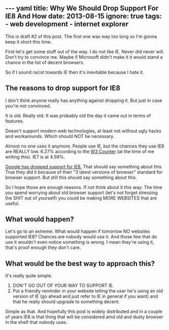 --- yaml
title: Why We Should Drop Support For IE8 And How
date: 2013-08-15
ignore: true
tags:
    - web development
    - internet explorer
---
This is draft #2 of this post. The first one was way too long so I'm gonna keep it short this time.

First let's get some stuff out of the way. I do not like IE. Never did never will. Don't try to convince me. Maybe if Microsoft didn't make it it would stand a chance in the list of decent browsers.

 So if I sound racist towards IE then it's inevitable because I hate it.

## The reasons to drop support for IE8

I don't think anyone really has anything against dropping it. But just in case you're not convinced.

It is old. Really old. It was probably old the day it came out in terms of features.

Doesn't support modern web technologies, at least not without ugly hacks and workarounds. Which should NOT be necessary.

Almost no one uses it anymore. People use IE, but the chances they use IE8 are REALLY low. 6.27% according to the [W3 Counter](http://www.w3counter.com/globalstats.php) (at the time of me writing this). IE7 is at 4.59%.

[Google has dropped support for IE8.](http://googleappsupdates.blogspot.co.uk/2012/09/supporting-modern-browsers-internet.html) That should say something about this. True they did it because of their "3 latest versions of browser" standard for browser support. But still this should say something about this.

So I hope those are enough reasons. If not think about it this way: The time you spend worrying about old browser support (let's not forget stressing the SHIT out of yourself) you could be making MORE WEBSITES that are useful.

## What would happen?

Let's go to an extreme. What would happen if tomorrow NO websites supported IE8? Chances are nobody would use it. And those few that do use it wouldn't even notice something is wrong. I mean they're using it, that's proof enough they don't care.

## What would be the best way to approach this?

It's really quite simple.

1. DON'T GO OUT OF YOUR WAY TO SUPPORT IE.
1. Put a friendly reminder in your website telling the user he's using an old version of IE (go ahead and just refer to IE in general if you want) and that he really should upgrade to something decent.

Simple as that. And hopefully this post is widely distributed and in a couple of years IE8 is that thing that will be considered amd old and dusty browser in the shelf that nobody uses.
